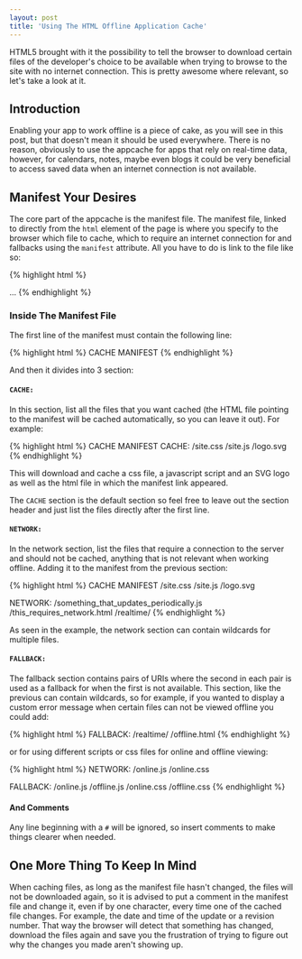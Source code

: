 ```yaml
---
layout: post
title: 'Using The HTML Offline Application Cache'
---
```


HTML5 brought with it the possibility to tell the browser to download certain files of the developer's choice to be available when trying to browse to the site with no internet connection. This is pretty awesome where relevant, so let's take a look at it.

## Introduction

Enabling your app to work offline is a piece of cake, as you will see in this post, but that doesn't mean it should be used everywhere. There is no reason, obviously to use the appcache for apps that rely on real-time data, however, for calendars, notes, maybe even blogs it could be very beneficial to access saved data when an internet connection is not available.

## Manifest Your Desires

The core part of the appcache is the manifest file. The manifest file, linked to directly from the `html` element of the page is where you specify to the browser which file to cache, which to require an internet connection for and fallbacks using the `manifest` attribute. All you have to do is link to the file like so:

{% highlight html %}
<html manifest="app.manifest">
  <head>
  ...
{% endhighlight %}

### Inside The Manifest File

The first line of the manifest must contain the following line:

{% highlight html %}
CACHE MANIFEST
{% endhighlight %}

And then it divides into 3 section:

#### `CACHE:`

In this section, list all the files that you want cached (the HTML file pointing to the manifest will be cached automatically, so you can leave it out). For example: 

{% highlight html %}
CACHE MANIFEST
CACHE:
/site.css
/site.js
/logo.svg
{% endhighlight %}

This will download and cache a css file, a javascript script and an SVG logo as well as the html file in which the manifest link appeared.

The `CACHE` section is the default section so feel free to leave out the section header and just list the files directly after the first line.

#### `NETWORK:`

In the network section, list the files that require a connection to the server and should not be cached, anything that is not relevant when working offline. Adding it to the manifest from the previous section: 

{% highlight html %}
CACHE MANIFEST
/site.css
/site.js
/logo.svg

NETWORK:
/something_that_updates_periodically.js
/this_requires_network.html
/realtime/
{% endhighlight %}

As seen in the example, the network section can contain wildcards for multiple files.

#### `FALLBACK:`

The fallback section contains pairs of URIs where the second in each pair is used as a fallback for when the first is not available. This section, like the previous can contain wildcards, so for example, if you wanted to display a custom error message when certain files can not be viewed offline you could add: 

{% highlight html %}
FALLBACK:
/realtime/ /offline.html
{% endhighlight %}

or for using different scripts or css files for online and offline viewing:

{% highlight html %}
NETWORK:
/online.js
/online.css

FALLBACK:
/online.js /offline.js
/online.css /offline.css
{% endhighlight %}

#### And Comments

Any line beginning with a `#` will be ignored, so insert comments to make things clearer when needed.

## One More Thing To Keep In Mind

When caching files, as long as the manifest file hasn't changed, the files will not be downloaded again, so it is advised to put a comment in the manifest file and change it, even if by one character, every time one of the cached file changes. For example, the date and time of the update or a revision number. That way the browser will detect that something has changed, download the files again and save you the frustration of trying to figure out why the changes you made aren't showing up.